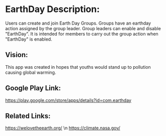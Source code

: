 # EarthDay Description:
Users can create and join Earth Day Groups. Groups have an earthday action assigned by the group leader. Group leaders can enable and disable "EarthDay". It is intended for members to carry out the group action when "EarthDay" is enabled.

## Vision:
This app was created in hopes that youths would stand up to pollution causing global warming.

## Google Play Link:
https://play.google.com/store/apps/details?id=com.earthday

## Related Links:
https://welovetheearth.org/ \n
https://climate.nasa.gov/
